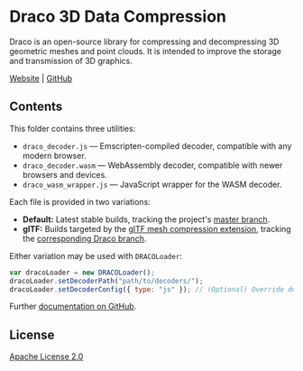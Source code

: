 # Draco 3D Data Compression

Draco is an open-source library for compressing and decompressing 3D geometric meshes and point clouds. It is intended to improve the storage and transmission of 3D graphics.

[Website](https://google.github.io/draco/) | [GitHub](https://github.com/google/draco)

## Contents

This folder contains three utilities:

- `draco_decoder.js` — Emscripten-compiled decoder, compatible with any modern browser.
- `draco_decoder.wasm` — WebAssembly decoder, compatible with newer browsers and devices.
- `draco_wasm_wrapper.js` — JavaScript wrapper for the WASM decoder.

Each file is provided in two variations:

- **Default:** Latest stable builds, tracking the project's [master branch](https://github.com/google/draco).
- **glTF:** Builds targeted by the [glTF mesh compression extension](https://github.com/KhronosGroup/glTF/tree/master/extensions/2.0/Khronos/KHR_draco_mesh_compression), tracking the [corresponding Draco branch](https://github.com/google/draco/tree/gltf_2.0_draco_extension).

Either variation may be used with `DRACOLoader`:

```js
var dracoLoader = new DRACOLoader();
dracoLoader.setDecoderPath("path/to/decoders/");
dracoLoader.setDecoderConfig({ type: "js" }); // (Optional) Override detection of WASM support.
```

Further [documentation on GitHub](https://github.com/google/draco/tree/master/javascript/example#static-loading-javascript-decoder).

## License

[Apache License 2.0](https://github.com/google/draco/blob/master/LICENSE)
